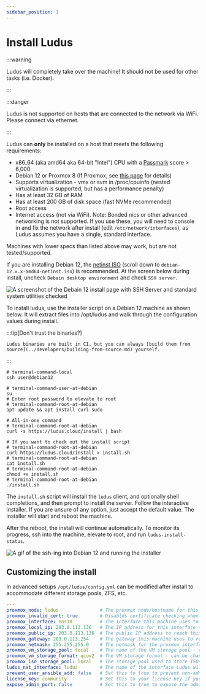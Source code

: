 ```yaml
---
sidebar_position: 1
---
```


# Install Ludus

:::warning

Ludus will completely take over the machine! It should not be used for other tasks (i.e. Docker).

:::

:::danger

Ludus is not supported on hosts that are connected to the network via WiFi. Please connect via ethernet.

:::

Ludus can **only** be installed on a host that meets the following requirements:

- x86_64 (aka amd64 aka 64-bit "Intel") CPU with a [Passmark](https://www.cpubenchmark.net/cpu_list.php) score > 6,000
- Debian 12 or Proxmox 8 (If Proxmox, see [this page](../deployment-options/proxmox.md) for details)
- Supports virtualization - vmx or svm in /proc/cpuinfo (nested virtualization is supported, but has a performance penalty)
- Has at least 32 GB of RAM
- Has at least 200 GB of disk space (fast NVMe recommended)
- Root access
- Internet access (not via WiFi). Note: Bonded nics or other advanced networking is not supported. If you use these, you will need to console in and fix the network after install (edit `/etc/network/interfaces`), as Ludus assumes you have a single, standard interface.

Machines with lower specs than listed above may work, but are not tested/supported.

If you are installing Debian 12, the [netinst ISO](https://cdimage.debian.org/debian-cd/current/amd64/iso-cd/) (scroll down to `debian-12.x.x-amd64-netinst.iso`) is recommended. 
At the screen below during install, uncheck `Debain desktop environment` and check `SSH server`.

![A screenshot of the Debain 12 install page with SSH Server and standard system utilities checked](/img/intro/debain-12-install.png)

To install ludus, use the installer script on a Debian 12 machine as shown below. It will extract files into /opt/ludus and walk through the configuration
values during install.

:::tip[Don't trust the binaries?]

    Ludus binaries are built in CI, but you can always [build them from source](../developers/building-from-source.md) yourself.

:::

```shell
# terminal-command-local
ssh user@debian12

# terminal-command-user-at-debian
su -
# Enter root password to elevate to root
# terminal-command-root-at-debian
apt update && apt install curl sudo

# All-in-one command
# terminal-command-root-at-debian
curl -s https://ludus.cloud/install | bash

# If you want to check out the install script
# terminal-command-root-at-debian
curl https://ludus.cloud/install > install.sh
# terminal-command-root-at-debian
cat install.sh
# terminal-command-root-at-debian
chmod +x install.sh
# terminal-command-root-at-debian
./install.sh
```

The `install.sh` script will install the `ludus` client, and optionally shell completions, and then prompt to install the server.
Follow the interactive installer. If you are unsure of any option, just accept the default value. The installer will start and reboot the machine.

After the reboot, the install will continue automatically. To monitor its progress, ssh into
the machine, elevate to root, and run `ludus-install-status`.

![A gif of the ssh-ing into Debian 12 and running the installer](/img/intro/ludus-install.gif)

## Customizing the install

In advanced setups `/opt/ludus/config.yml` can be modified after install to accommodate different storage pools,
ZFS, etc.


```yaml title="/opt/ludus/config.yml"
---
proxmox_node: ludus               # The proxmox node/hostname for this machine
proxmox_invalid_cert: true        # Disables certificate checking when using the Proxmox API (default true because of the self signed certificates)
proxmox_interface: ens18          # The interface this machine uses to communicate to the internet
proxmox_local_ip: 203.0.113.136   # The IP address for this interface (will be set statically)
proxmox_public_ip: 203.0.113.136  # The public IP address to reach this machine (for use in cloud/NAT environments)
proxmox_gateway: 203.0.113.254    # The gateway this machine uses to reach the internet
proxmox_netmask: 255.255.255.0    # The netmask for the proxmox_interface
proxmox_vm_storage_pool: local    # The name of the VM storage pool - can be changed after install for custom pools
proxmox_vm_storage_format: qcow2  # The VM storage format - can be changed after install (i.e. raw)
proxmox_iso_storage_pool: local   # The storage pool used to store ISOs as they are downloaded for templates - can be changed after install
ludus_nat_interface: ludus        # The name of the interface Ludus will create on the proxmox host that Ludus will use as the "WAN" for range routers
prevent_user_ansible_add: false   # Set this to true to prevent non-admin users from adding Ansible roles or collections to the server
license_key: community            # Set this to your license key if you have one, or leave as community for community edition
expose_admin_port: false          # Set this to true to expose the admin API globally
```